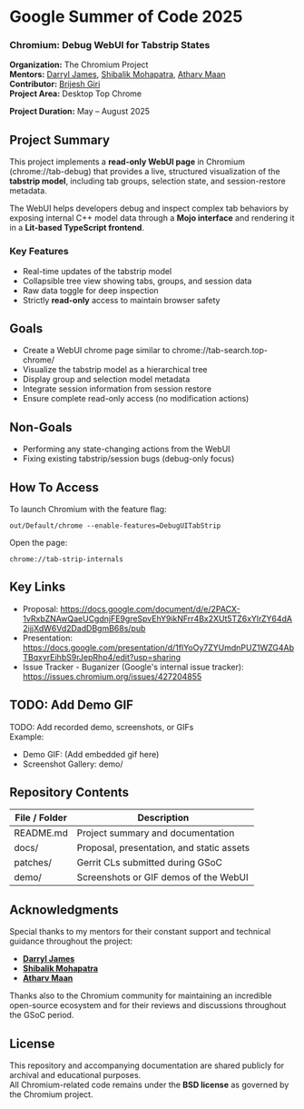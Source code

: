 # Google Summer of Code 2025 

### Chromium: Debug WebUI for Tabstrip States

**Organization:** The Chromium Project  
**Mentors:** [Darryl James](https://chromium-review.googlesource.com/q/owner:dljames@chromium.org), [Shibalik Mohapatra](https://chromium-review.googlesource.com/q/owner:shibalik@chromium.org), [Atharv Maan](https://chromium-review.googlesource.com/q/owner:atharvmaan@chromium.org)  
**Contributor:**
[Brijesh Giri](https://chromium-review.googlesource.com/q/owner:brijeshvgiri@gmail.com)  
**Project Area:** Desktop Top Chrome

**Project Duration:** May – August 2025

## Project Summary

This project implements a **read-only WebUI page** in Chromium (chrome://tab-debug) that provides a live, structured visualization of the **tabstrip model**, including tab groups, selection state, and session-restore metadata.

The WebUI helps developers debug and inspect complex tab behaviors by exposing internal C++ model data through a **Mojo interface** and rendering it in a **Lit-based TypeScript frontend**.

### Key Features
- Real-time updates of the tabstrip model  
- Collapsible tree view showing tabs, groups, and session data  
- Raw data toggle for deep inspection  
- Strictly **read-only** access to maintain browser safety

## Goals

- Create a WebUI chrome page similar to chrome://tab-search.top-chrome/  
- Visualize the tabstrip model as a hierarchical tree  
- Display group and selection model metadata  
- Integrate session information from session restore  
- Ensure complete read-only access (no modification actions)

## Non-Goals

- Performing any state-changing actions from the WebUI  
- Fixing existing tabstrip/session bugs (debug-only focus)

## How To Access

To launch Chromium with the feature flag:

    out/Default/chrome --enable-features=DebugUITabStrip

Open the page:

    chrome://tab-strip-internals

## Key Links

- Proposal: https://docs.google.com/document/d/e/2PACX-1vRxbZNAwQaeUCgdnjFE9greSpvEhY9ikNFrr4Bx2XUt5TZ6xYlrZY64dA2ijjXdW6Vd2DadDBgmB68s/pub  
- Presentation: https://docs.google.com/presentation/d/1flYoOy7ZYUmdnPUZ1WZG4AbTBqxyrEihbS9rJepRhp4/edit?usp=sharing
- Issue Tracker - Buganizer (Google's internal issue tracker): https://issues.chromium.org/issues/427204855

## TODO: Add Demo GIF

TODO: Add recorded demo, screenshots, or GIFs  
Example:

- Demo GIF: (Add embedded gif here) 
- Screenshot Gallery: demo/

## Repository Contents

| File / Folder | Description |
|---------------|-------------|
| README.md | Project summary and documentation |
| docs/ | Proposal, presentation, and static assets |
| patches/ | Gerrit CLs submitted during GSoC |
| demo/ | Screenshots or GIF demos of the WebUI |

## Acknowledgments

Special thanks to my mentors for their constant support and technical guidance throughout the project:

- **[Darryl James](https://chromium-review.googlesource.com/q/owner:darryljames%2540chromium.org)**
- **[Shibalik Mohapatra](https://chromium-review.googlesource.com/q/owner:shibalik%2540chromium.org)**
- **[Atharv Maan](https://chromium-review.googlesource.com/q/owner:atharvmaan%2540chromium.org)**

Thanks also to the Chromium community for maintaining an incredible open-source ecosystem and for their reviews and discussions throughout the GSoC period.

## License

This repository and accompanying documentation are shared publicly for archival and educational purposes.  
All Chromium-related code remains under the **BSD license** as governed by the Chromium project.
